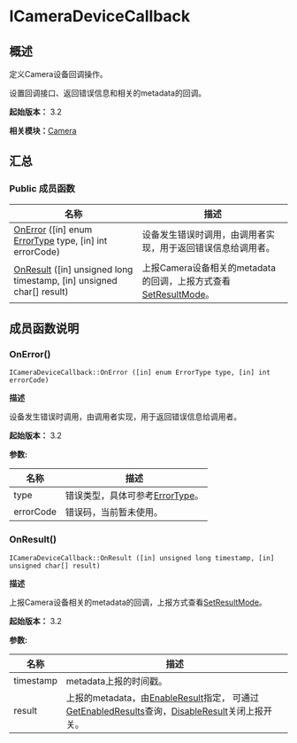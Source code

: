 # ICameraDeviceCallback


## 概述

定义Camera设备回调操作。

设置回调接口、返回错误信息和相关的metadata的回调。

**起始版本：** 3.2

**相关模块：**[Camera](_camera_v10.md)


## 汇总


### Public 成员函数

| 名称 | 描述 | 
| -------- | -------- |
| [OnError](#onerror) ([in] enum [ErrorType](_camera_v10.md#errortype) type, [in] int errorCode) | 设备发生错误时调用，由调用者实现，用于返回错误信息给调用者。 | 
| [OnResult](#onresult) ([in] unsigned long timestamp, [in] unsigned char[] result) | 上报Camera设备相关的metadata的回调，上报方式查看[SetResultMode](interface_i_camera_device_v10.md#setresultmode)。 | 


## 成员函数说明


### OnError()

```
ICameraDeviceCallback::OnError ([in] enum ErrorType type, [in] int errorCode)
```

**描述**

设备发生错误时调用，由调用者实现，用于返回错误信息给调用者。

**起始版本：** 3.2

**参数:**

| 名称 | 描述 | 
| -------- | -------- |
| type | 错误类型，具体可参考[ErrorType](_camera_v10.md#errortype)。 | 
| errorCode | 错误码，当前暂未使用。 | 


### OnResult()

```
ICameraDeviceCallback::OnResult ([in] unsigned long timestamp, [in] unsigned char[] result)
```

**描述**

上报Camera设备相关的metadata的回调，上报方式查看[SetResultMode](interface_i_camera_device_v10.md#setresultmode)。

**起始版本：** 3.2

**参数:**

| 名称 | 描述 | 
| -------- | -------- |
| timestamp | metadata上报的时间戳。 | 
| result | 上报的metadata，由[EnableResult](interface_i_camera_device_v10.md#enableresult)指定， 可通过[GetEnabledResults](interface_i_camera_device_v10.md#getenabledresults)查询，[DisableResult](interface_i_camera_device_v10.md#disableresult)关闭上报开关。 | 
